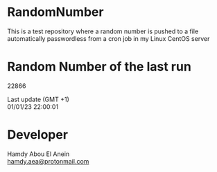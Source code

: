 # RandomNumber    
This is a test repository where a random number is pushed to a file automatically passwordless from a cron job in my Linux CentOS server    
# Random Number of the last run   
22866
      
Last update (GMT +1)    
01/01/23 22:00:01
# Developer    
Hamdy Abou El Anein   
hamdy.aea@protonmail.com
